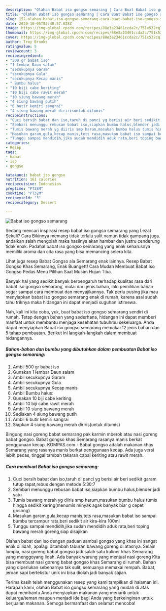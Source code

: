 ```yaml
---
description: "Olahan Babat iso gongso semarang | Cara Buat Babat iso gongso semarang Yang Enak Dan Lezat"
title: "Olahan Babat iso gongso semarang | Cara Buat Babat iso gongso semarang Yang Enak Dan Lezat"
slug: 152-olahan-babat-iso-gongso-semarang-cara-buat-babat-iso-gongso-semarang-yang-enak-dan-lezat
date: 2020-10-05T02:48:57.028Z
image: https://img-global.cpcdn.com/recipes/88e3a23461ccda2c/751x532cq70/babat-iso-gongso-semarang-foto-resep-utama.jpg
thumbnail: https://img-global.cpcdn.com/recipes/88e3a23461ccda2c/751x532cq70/babat-iso-gongso-semarang-foto-resep-utama.jpg
cover: https://img-global.cpcdn.com/recipes/88e3a23461ccda2c/751x532cq70/babat-iso-gongso-semarang-foto-resep-utama.jpg
author: Troy Brooks
ratingvalue: 5
reviewcount: 3
recipeingredient:
- "500 gr babat iso"
- "1 lembar Daun salam"
- "secukupnya Garam"
- "secukupnya Gula"
- "secukupnya Kecap manis"
- " Bumbu halus"
- "10 biji cabe keriting"
- "10 biji cabe rawit merah"
- "10 siung bawang merah"
- "4 siung bawang putih"
- "6 butir kemiri sangrai"
- "4 siung bawang merah diririsuntuk ditumis"
recipeinstructions:
- "Cuci bersih babat dan iso,taruh di panci yg berisi air beri sedikit garam tutup rapat,rebus dengan metode 5:30:7"
- "Sembari menunggu rebusan babat iso,siapkan bumbu halus,blender jadi satu"
- "Tumis bawang merah yg diiris smp harum,masukan bumbu halus tumis hingga sedikit kering(menumis minyak agak banyak biar g cepet gosong)"
- "Masukan garam,gula,kecap manis,tets rasa,masukan babat iso sampai bumbu tercampur rata,beri sedikit air kira-kira 100ml"
- "Tunggu sampai mendidih,jika sudah mendidih aduk rata,beri toping bawang merah goreng,siap disajikan"
categories:
- Resep
tags:
- babat
- iso
- gongso

katakunci: babat iso gongso 
nutrition: 161 calories
recipecuisine: Indonesian
preptime: "PT38M"
cooktime: "PT32M"
recipeyield: "3"
recipecategory: Dessert

---
```



![Babat iso gongso semarang](https://img-global.cpcdn.com/recipes/88e3a23461ccda2c/751x532cq70/babat-iso-gongso-semarang-foto-resep-utama.jpg)

Sedang mencari inspirasi resep babat iso gongso semarang yang Lezat Sekali? Cara Bikinnya memang tidak terlalu sulit namun tidak gampang juga. andaikan salah mengolah maka hasilnya akan hambar dan justru cenderung tidak enak. Padahal babat iso gongso semarang yang enak seharusnya memiliki aroma dan cita rasa yang bisa memancing selera kita.

Lihat juga resep Babat Gongso ala Semarang enak lainnya. Resep Babat Gongso Khas Semarang, Enak Buangett! Cara Mudah Membuat Babat Iso Gongso Pedas Menu Pilihan Saat Musim Hujan Tiba.

Banyak hal yang sedikit banyak berpengaruh terhadap kualitas rasa dari babat iso gongso semarang, mulai dari jenis bahan, lalu pemilihan bahan segar sampai cara membuat dan menyajikannya. Tak perlu pusing jika mau menyiapkan babat iso gongso semarang enak di rumah, karena asal sudah tahu triknya maka hidangan ini dapat menjadi suguhan istimewa.


Nah, kali ini kita coba, yuk, buat babat iso gongso semarang sendiri di rumah. Tetap dengan bahan yang sederhana, hidangan ini dapat memberi manfaat untuk membantu menjaga kesehatan tubuhmu sekeluarga. Anda dapat menyiapkan Babat iso gongso semarang memakai 12 jenis bahan dan 5 tahap pembuatan. Berikut ini langkah-langkah dalam membuat hidangannya.

<!--inarticleads1-->

##### Bahan-bahan dan bumbu yang dibutuhkan dalam pembuatan Babat iso gongso semarang:

1. Ambil 500 gr babat iso
1. Gunakan 1 lembar Daun salam
1. Ambil secukupnya Garam
1. Ambil secukupnya Gula
1. Ambil secukupnya Kecap manis
1. Ambil  Bumbu halus:
1. Gunakan 10 biji cabe keriting
1. Ambil 10 biji cabe rawit merah
1. Ambil 10 siung bawang merah
1. Sediakan 4 siung bawang putih
1. Ambil 6 butir kemiri sangrai
1. Siapkan 4 siung bawang merah diriris(untuk ditumis)


Bingung nasi goreng babat semarang pak karmin mberok atau nasi goreng babat gongso. Babat gongso khas Semarang rasanya manis berkat penggunaan kecap. KOMPAS.com - Babat gongso adalah makanan khas Semarang yang rasanya manis berkat penggunaan kecap. Ada juga versi lebih pedas, tinggal tambah takaran cabai keriting atau rawit merah. 

<!--inarticleads2-->

##### Cara membuat Babat iso gongso semarang:

1. Cuci bersih babat dan iso,taruh di panci yg berisi air beri sedikit garam tutup rapat,rebus dengan metode 5:30:7
1. Sembari menunggu rebusan babat iso,siapkan bumbu halus,blender jadi satu
1. Tumis bawang merah yg diiris smp harum,masukan bumbu halus tumis hingga sedikit kering(menumis minyak agak banyak biar g cepet gosong)
1. Masukan garam,gula,kecap manis,tets rasa,masukan babat iso sampai bumbu tercampur rata,beri sedikit air kira-kira 100ml
1. Tunggu sampai mendidih,jika sudah mendidih aduk rata,beri toping bawang merah goreng,siap disajikan


Olahan babat dan iso dengan paduan sambal gongso yang khas ini sangat enak di lidah, apalagi ditambah taburan bawang goreng di atasnya. Selain lumpia, nasi goreng babat gongso jadi salah satu kuliner khas Semarang yang menggoyang lidah. Ada banyak warung yang menjual nasi goreng Kita bisa membuat nasi goreng babat gongso khas Semarang di rumah. Bahan yang diperlukan sebenarnya tak sulit, semuanya memakai rempah. Babat, jeroan sapi bertekstur unik ini bisa diolah jadi banyak sajian. 

Terima kasih telah menggunakan resep yang kami tampilkan di halaman ini. Harapan kami, olahan Babat iso gongso semarang yang mudah di atas dapat membantu Anda menyiapkan makanan yang menarik untuk keluarga/teman maupun menjadi ide bagi Anda yang berkeinginan untuk berjualan makanan. Semoga bermanfaat dan selamat mencoba!
